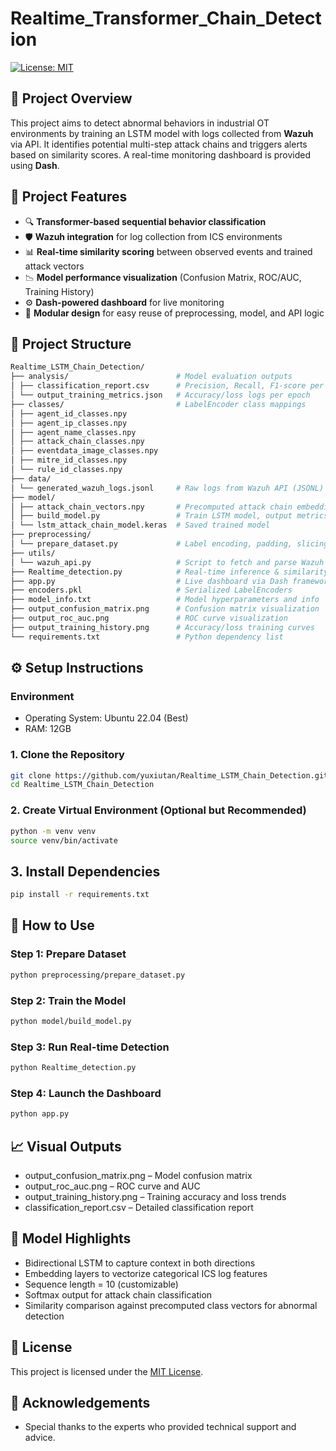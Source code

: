 # Realtime_Transformer_Chain_Detection

[![License: MIT](https://img.shields.io/badge/License-MIT-blue.svg)](https://opensource.org/licenses/MIT)
## 📌 Project Overview

This project aims to detect abnormal behaviors in industrial OT environments by training an LSTM model with logs collected from **Wazuh** via API. It identifies potential multi-step attack chains and triggers alerts based on similarity scores. A real-time monitoring dashboard is provided using **Dash**.

## 📌 Project Features

- 🔍 **Transformer-based sequential behavior classification**
- 🛡️ **Wazuh integration** for log collection from ICS environments
- 📊 **Real-time similarity scoring** between observed events and trained attack vectors
- 📉 **Model performance visualization** (Confusion Matrix, ROC/AUC, Training History)
- ⚙️ **Dash-powered dashboard** for live monitoring
- 🔁 **Modular design** for easy reuse of preprocessing, model, and API logic


## 📂 Project Structure

```bash
Realtime_LSTM_Chain_Detection/
├── analysis/                        # Model evaluation outputs
│ ├── classification_report.csv      # Precision, Recall, F1-score per class
│ └── output_training_metrics.json   # Accuracy/loss logs per epoch
├── classes/                         # LabelEncoder class mappings
│ ├── agent_id_classes.npy
│ ├── agent_ip_classes.npy
│ ├── agent_name_classes.npy
│ ├── attack_chain_classes.npy
│ ├── eventdata_image_classes.npy
│ ├── mitre_id_classes.npy
│ └── rule_id_classes.npy
├── data/
│ └── generated_wazuh_logs.jsonl     # Raw logs from Wazuh API (JSONL)
├── model/
│ ├── attack_chain_vectors.npy       # Precomputed attack chain embeddings
│ ├── build_model.py                 # Train LSTM model, output metrics
│ └── lstm_attack_chain_model.keras  # Saved trained model
├── preprocessing/
│ └── prepare_dataset.py             # Label encoding, padding, slicing
├── utils/
│ └── wazuh_api.py                   # Script to fetch and parse Wazuh API logs
├── Realtime_detection.py            # Real-time inference & similarity computation
├── app.py                           # Live dashboard via Dash framework
├── encoders.pkl                     # Serialized LabelEncoders
├── model_info.txt                   # Model hyperparameters and info
├── output_confusion_matrix.png      # Confusion matrix visualization
├── output_roc_auc.png               # ROC curve visualization
├── output_training_history.png      # Accuracy/loss training curves
└── requirements.txt                 # Python dependency list
```

## ⚙️ Setup Instructions
### Environment
- Operating System: Ubuntu 22.04 (Best)
- RAM: 12GB

### 1. Clone the Repository

```bash
git clone https://github.com/yuxiutan/Realtime_LSTM_Chain_Detection.git
cd Realtime_LSTM_Chain_Detection
```

### 2. Create Virtual Environment (Optional but Recommended)

```bash
python -m venv venv
source venv/bin/activate
```

## 3. Install Dependencies

```bash
pip install -r requirements.txt
```

## 🚀 How to Use

### Step 1: Prepare Dataset

```bash
python preprocessing/prepare_dataset.py
```

### Step 2: Train the Model

```bash
python model/build_model.py
```

### Step 3: Run Real-time Detection

```bash
python Realtime_detection.py
```

### Step 4: Launch the Dashboard

```bash
python app.py
```

## 📈 Visual Outputs
- output_confusion_matrix.png – Model confusion matrix
- output_roc_auc.png – ROC curve and AUC
- output_training_history.png – Training accuracy and loss trends
- classification_report.csv – Detailed classification report

## 🧠 Model Highlights
- Bidirectional LSTM to capture context in both directions
- Embedding layers to vectorize categorical ICS log features
- Sequence length = 10 (customizable)
- Softmax output for attack chain classification
- Similarity comparison against precomputed class vectors for abnormal detection

## 📄 License
This project is licensed under the [MIT License](LICENSE).

## 🙏 Acknowledgements
- Special thanks to the experts who provided technical support and advice.
